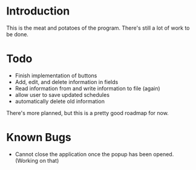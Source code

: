 # Introduction

This is the meat and potatoes of the program. There's still a lot of work to be done. 

# Todo
- Finish implementation of buttons
- Add, edit, and delete information in fields
- Read information from and write information to file (again)
- allow user to save updated schedules
- automatically delete old information

There's more planned, but this is a pretty good roadmap for now.

# Known Bugs
- Cannot close the application once the popup has been opened. (Working on that)
